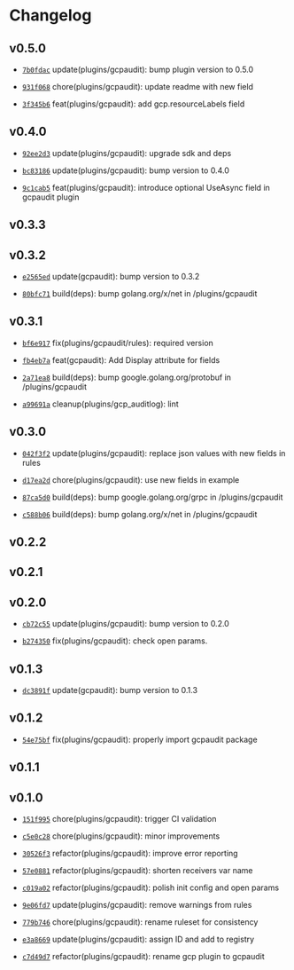 # Changelog

## v0.5.0

* [`7b0fdac`](https://github.com/falcosecurity/plugins/pull/544/commits/7b0fdac41655ae89cbfb8f5e18e76f852d8ced5d) update(plugins/gcpaudit): bump plugin version to 0.5.0

* [`931f068`](https://github.com/falcosecurity/plugins/pull/544/commits/931f0688edbe90f1d571bfcb200dd5ecb553903c) chore(plugins/gcpaudit): update readme with new field

* [`3f345b6`](https://github.com/falcosecurity/plugins/pull/544/commits/3f345b6468f8f22316e01913c6ca651aba9b2db8) feat(plugins/gcpaudit): add gcp.resourceLabels field


## v0.4.0

* [`92ee2d3`](https://github.com/falcosecurity/plugins/commit/92ee2d33) update(plugins/gcpaudit): upgrade sdk and deps

* [`bc83186`](https://github.com/falcosecurity/plugins/commit/bc831863) update(plugins/gcpaudit): bump version to 0.4.0

* [`9c1cab5`](https://github.com/falcosecurity/plugins/commit/9c1cab5a) feat(plugins/gcpaudit): introduce optional UseAsync field in gcpaudit plugin


## v0.3.3


## v0.3.2

* [`e2565ed`](https://github.com/falcosecurity/plugins/commit/e2565ed2) update(gcpaudit): bump version to 0.3.2

* [`80bfc71`](https://github.com/falcosecurity/plugins/commit/80bfc71e) build(deps): bump golang.org/x/net in /plugins/gcpaudit


## v0.3.1

* [`bf6e917`](https://github.com/falcosecurity/plugins/commit/bf6e917f) fix(plugins/gcpaudit/rules): required version

* [`fb4eb7a`](https://github.com/falcosecurity/plugins/commit/fb4eb7a5) feat(gcpaudit): Add Display attribute for fields

* [`2a71ea8`](https://github.com/falcosecurity/plugins/commit/2a71ea86) build(deps): bump google.golang.org/protobuf in /plugins/gcpaudit

* [`a99691a`](https://github.com/falcosecurity/plugins/commit/a99691aa) cleanup(plugins/gcp_auditlog): lint


## v0.3.0

* [`042f3f2`](https://github.com/falcosecurity/plugins/commit/042f3f28) update(plugins/gcpaudit): replace json values with new fields in rules

* [`d17ea2d`](https://github.com/falcosecurity/plugins/commit/d17ea2d5) chore(plugins/gcpaudit): use new fields in example

* [`87ca5d0`](https://github.com/falcosecurity/plugins/commit/87ca5d0e) build(deps): bump google.golang.org/grpc in /plugins/gcpaudit

* [`c588b06`](https://github.com/falcosecurity/plugins/commit/c588b064) build(deps): bump golang.org/x/net in /plugins/gcpaudit


## v0.2.2


## v0.2.1


## v0.2.0

* [`cb72c55`](https://github.com/falcosecurity/plugins/commit/cb72c559) update(plugins/gcpaudit): bump version to 0.2.0

* [`b274350`](https://github.com/falcosecurity/plugins/commit/b2743509) fix(plugins/gcpaudit): check open params.


## v0.1.3

* [`dc3891f`](https://github.com/falcosecurity/plugins/commit/dc3891f6) update(gcpaudit): bump version to 0.1.3


## v0.1.2

* [`54e75bf`](https://github.com/falcosecurity/plugins/commit/54e75bf3) fix(plugins/gcpaudit): properly import gcpaudit package


## v0.1.1


## v0.1.0

* [`151f995`](https://github.com/falcosecurity/plugins/commit/151f995c) chore(plugins/gcpaudit): trigger CI validation

* [`c5e0c28`](https://github.com/falcosecurity/plugins/commit/c5e0c285) chore(plugins/gcpaudit): minor improvements

* [`30526f3`](https://github.com/falcosecurity/plugins/commit/30526f31) refactor(plugins/gcpaudit): improve error reporting

* [`57e0881`](https://github.com/falcosecurity/plugins/commit/57e0881b) refactor(plugins/gcpaudit): shorten receivers var name

* [`c019a02`](https://github.com/falcosecurity/plugins/commit/c019a02f) refactor(plugins/gcpaudit): polish init config and open params

* [`9e06fd7`](https://github.com/falcosecurity/plugins/commit/9e06fd77) update(plugins/gcpaudit): remove warnings from rules

* [`779b746`](https://github.com/falcosecurity/plugins/commit/779b746f) chore(plugins/gcpaudit): rename ruleset for consistency

* [`e3a8669`](https://github.com/falcosecurity/plugins/commit/e3a86691) update(plugins/gcpaudit): assign ID and add to registry

* [`c7d49d7`](https://github.com/falcosecurity/plugins/commit/c7d49d7d) refactor(plugins/gcpaudit): rename gcp plugin to gcpaudit


